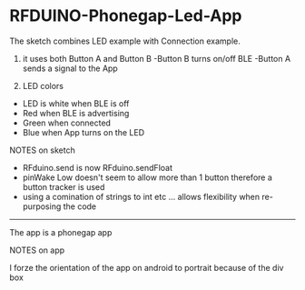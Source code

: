 RFDUINO-Phonegap-Led-App
========================

The sketch combines LED example with Connection example.

1) it uses both Button A and Button B
-Button B turns on/off BLE
-Button A sends a signal to the App

2) LED colors
- LED is white when BLE is off
- Red when BLE is advertising
- Green when connected
- Blue when App turns on the LED

NOTES on sketch

- RFduino.send is now RFduino.sendFloat
- pinWake Low doesn't seem to allow more than 1 button therefore a button tracker is used
- using a comination of strings to int etc ... allows flexibility when re-purposing the code

***********************************************************************************************************************
The app is a phonegap app 

NOTES on app

I forze the orientation of the app on android to portrait because of the div box
